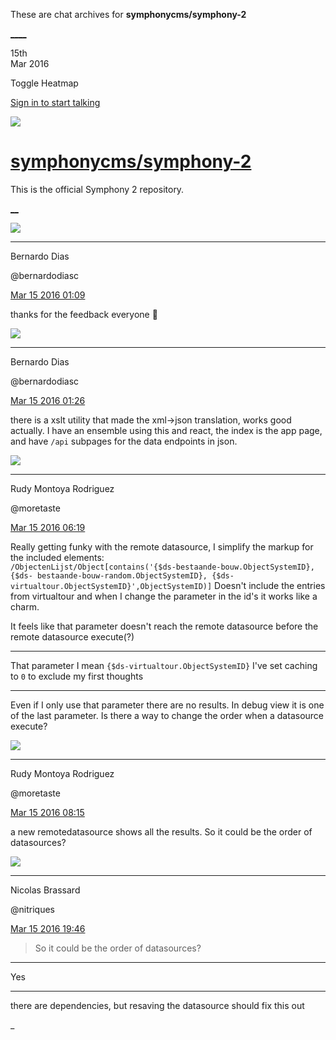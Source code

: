 These are chat archives for **symphonycms/symphony-2**

[__](/symphonycms/symphony-2/archives/2016/03/16)[__](/symphonycms/symphony-2/archives/2016/03/14)

15th  
Mar 2016

Toggle Heatmap

[Sign in to start talking](/login?action=login&button=archive-login)

![](https://avatars-02.gitter.im/group/iv/3/57542c45c43b8c601977197e?s=48)

#  [symphonycms/symphony-2](/symphonycms/symphony-2)

This is the official Symphony 2 repository.

[ __](/orgs/symphonycms/rooms "More symphonycms rooms")

![](https://avatars1.githubusercontent.com/u/131859?v=3&s=30)

____

Bernardo Dias

@bernardodiasc

[Mar 15 2016
01:09](https://gitter.im/symphonycms/symphony-2?at=56e760d63194fbd110971061)

thanks for the feedback everyone :bow:

![](https://avatars1.githubusercontent.com/u/131859?v=3&s=30)

____

Bernardo Dias

@bernardodiasc

[Mar 15 2016
01:26](https://gitter.im/symphonycms/symphony-2?at=56e764c29f24605773d82f66)

there is a xslt utility that made the xml->json translation, works good
actually. I have an ensemble using this and react, the index is the app page,
and have `/api` subpages for the data endpoints in json.

![](https://avatars2.githubusercontent.com/u/857982?v=3&s=30)

____

Rudy Montoya Rodriguez

@moretaste

[Mar 15 2016
06:19](https://gitter.im/symphonycms/symphony-2?at=56e7a9673194fbd110971c49)

Really getting funky with the remote datasource, I simplify the markup for the
included elements:  
`/ObjectenLijst/Object[contains('{$ds-bestaande-bouw.ObjectSystemID}, {$ds-
bestaande-bouw-random.ObjectSystemID}, {$ds-
virtualtour.ObjectSystemID}',ObjectSystemID)]` Doesn't include the entries
from virtualtour and when I change the parameter in the id's it works like a
charm.

It feels like that parameter doesn't reach the remote datasource before the
remote datasource execute(?)

____

That parameter I mean `{$ds-virtualtour.ObjectSystemID}` I've set caching to
`0` to exclude my first thoughts

____

Even if I only use that parameter there are no results. In debug view it is
one of the last parameter. Is there a way to change the order when a
datasource execute?

![](https://avatars2.githubusercontent.com/u/857982?v=3&s=30)

____

Rudy Montoya Rodriguez

@moretaste

[Mar 15 2016
08:15](https://gitter.im/symphonycms/symphony-2?at=56e7c4840055f8f35a834456)

a new remotedatasource shows all the results. So it could be the order of
datasources?

![](https://avatars1.githubusercontent.com/u/771169?v=3&s=30)

____

Nicolas Brassard

@nitriques

[Mar 15 2016
19:46](https://gitter.im/symphonycms/symphony-2?at=56e86685618c335373ec22b6)

> So it could be the order of datasources?

____

Yes

____

there are dependencies, but resaving the datasource should fix this out

_

